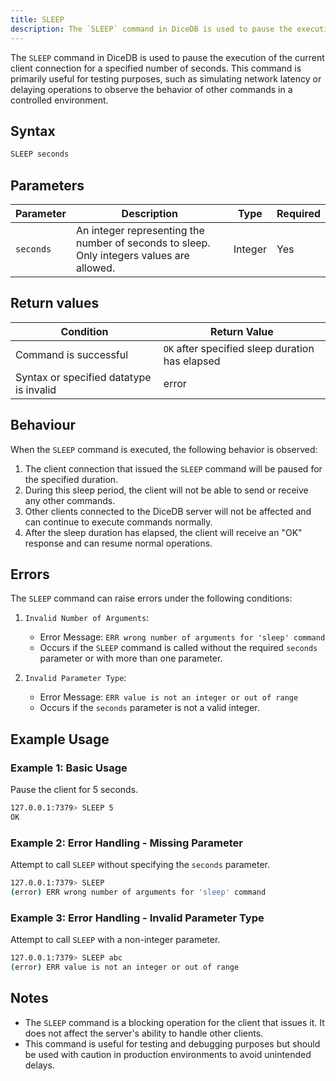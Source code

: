 ```yaml
---
title: SLEEP
description: The `SLEEP` command in DiceDB is used to pause the execution of the current client connection for a specified number of seconds. This command is primarily useful for testing purposes, such as simulating network latency or delaying operations to observe the behavior of other commands in a controlled environment.
---
```


The `SLEEP` command in DiceDB is used to pause the execution of the current client connection for a specified number of seconds. This command is primarily useful for testing purposes, such as simulating network latency or delaying operations to observe the behavior of other commands in a controlled environment.

## Syntax

```bash
SLEEP seconds
```

## Parameters

| Parameter | Description                                                                               | Type    | Required |
| --------- | ----------------------------------------------------------------------------------------- | ------- | -------- |
| `seconds` | An integer representing the number of seconds to sleep. Only integers values are allowed. | Integer | Yes      |

## Return values

| Condition                               | Return Value                                    |
| --------------------------------------- | ----------------------------------------------- |
| Command is successful                   | `OK` after specified sleep duration has elapsed |
| Syntax or specified datatype is invalid | error                                           |

## Behaviour

When the `SLEEP` command is executed, the following behavior is observed:

1. The client connection that issued the `SLEEP` command will be paused for the specified duration.
2. During this sleep period, the client will not be able to send or receive any other commands.
3. Other clients connected to the DiceDB server will not be affected and can continue to execute commands normally.
4. After the sleep duration has elapsed, the client will receive an "OK" response and can resume normal operations.

## Errors

The `SLEEP` command can raise errors under the following conditions:

1. `Invalid Number of Arguments`:

   - Error Message: `ERR wrong number of arguments for 'sleep' command`
   - Occurs if the `SLEEP` command is called without the required `seconds` parameter or with more than one parameter.

2. `Invalid Parameter Type`:
   - Error Message: `ERR value is not an integer or out of range`
   - Occurs if the `seconds` parameter is not a valid integer.

## Example Usage

### Example 1: Basic Usage

Pause the client for 5 seconds.

```bash
127.0.0.1:7379> SLEEP 5
OK
```

### Example 2: Error Handling - Missing Parameter

Attempt to call `SLEEP` without specifying the `seconds` parameter.

```bash
127.0.0.1:7379> SLEEP
(error) ERR wrong number of arguments for 'sleep' command
```

### Example 3: Error Handling - Invalid Parameter Type

Attempt to call `SLEEP` with a non-integer parameter.

```bash
127.0.0.1:7379> SLEEP abc
(error) ERR value is not an integer or out of range
```

## Notes

- The `SLEEP` command is a blocking operation for the client that issues it. It does not affect the server's ability to handle other clients.
- This command is useful for testing and debugging purposes but should be used with caution in production environments to avoid unintended delays.
